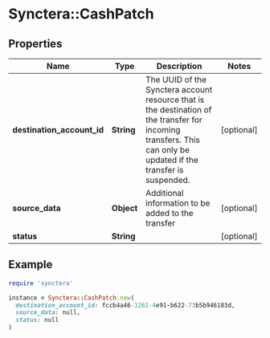 # Synctera::CashPatch

## Properties

| Name | Type | Description | Notes |
| ---- | ---- | ----------- | ----- |
| **destination_account_id** | **String** | The UUID of the Synctera account resource that is the destination of the transfer for incoming transfers. This can only be updated if the transfer is suspended.  | [optional] |
| **source_data** | **Object** | Additional information to be added to the transfer | [optional] |
| **status** | **String** |  | [optional] |

## Example

```ruby
require 'synctera'

instance = Synctera::CashPatch.new(
  destination_account_id: fccb4a46-1261-4e91-b622-73b5b946183d,
  source_data: null,
  status: null
)
```

